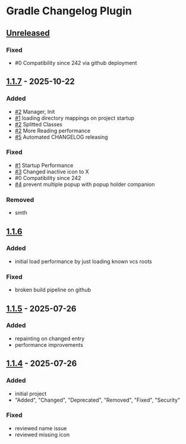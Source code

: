 # Gradle Changelog Plugin

## [Unreleased]

### Fixed

- #0 Compatibility since 242 via github deployment

## [1.1.7] - 2025-10-22

### Added

- [#2] Manager, Init
- [#1] loading directory mappings on project startup
- [#2] Splitted Classes
- [#2] More Reading performance
- [#5] Automated CHANGELOG releasing

### Fixed

- [#1] Startup Performance
- [#3] Changed inactive icon to X
- #0 Compatibility since 242
- [#4] prevent multiple popup with popup holder companion

### Removed

- smth

## [1.1.6]

### Added

- initial load performance by just loading known vcs roots

### Fixed

- broken build pipeline on github

## [1.1.5] - 2025-07-26

### Added

- repainting on changed entry
- performance improvements

## [1.1.4] - 2025-07-26

### Added

- initial project
- "Added", "Changed", "Deprecated", "Removed", "Fixed", "Security"

### Fixed

- reviewed name issue
- reviewed missing icon

[Unreleased]: https://github.com/Finncu/fdm-Plugin/compare/1.1.7...HEAD
[1.1.7]: https://github.com/Finncu/fdm-Plugin/compare/1.1.6...1.1.7
[1.1.6]: https://github.com/Finncu/fdm-Plugin/compare/1.1.5...1.1.6
[1.1.5]: https://github.com/Finncu/fdm-Plugin/compare/1.1.4...1.1.5
[1.1.4]: https://github.com/Finncu/fdm-Plugin/commits/1.1.4
[#5]: https://github.com/Finncu/fdm-plugin/issues/5
[#4]: https://github.com/Finncu/fdm-plugin/issues/4
[#3]: https://github.com/Finncu/fdm-plugin/issues/3
[#2]: https://github.com/Finncu/fdm-plugin/issues/2
[#1]: https://github.com/Finncu/fdm-plugin/issues/1
